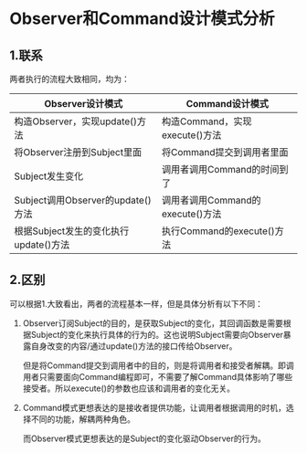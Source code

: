 # Observer和Command设计模式分析

## 1.联系

两者执行的流程大致相同，均为：

| Observer设计模式                      | Command设计模式                  |
| ------------------------------------- | -------------------------------- |
| 构造Observer，实现update()方法        | 构造Command，实现execute()方法   |
| 将Observer注册到Subject里面           | 将Command提交到调用者里面        |
| Subject发生变化                       | 调用者调用Command的时间到了      |
| Subject调用Observer的update()方法     | 调用者调用Command的execute()方法 |
| 根据Subject发生的变化执行update()方法 | 执行Command的execute()方法       |

## 2.区别

可以根据1.大致看出，两者的流程基本一样，但是具体分析有以下不同：

1. Observer订阅Subject的目的，是获取Subject的变化，其回调函数是需要根据Subject的变化来执行具体的行为的。这也说明Subject需要向Observer暴露自身改变的内容/通过update()方法的接口传给Observer。

   但是将Command提交到调用者中的目的，则是将调用者和接受者解耦。即调用者只需要面向Command编程即可，不需要了解Command具体影响了哪些接受者。所以execute()的参数也应该和调用者的变化无关。

2. Command模式更想表达的是接收者提供功能，让调用者根据调用的时机，选择不同的功能，解耦两种角色。

   而Observer模式更想表达的是Subject的变化驱动Observer的行为。

